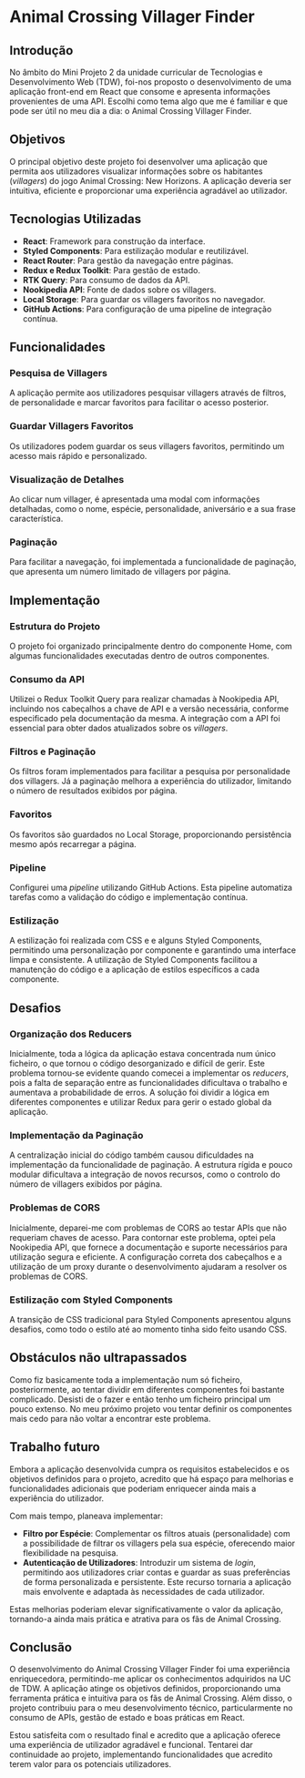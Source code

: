 # **Animal Crossing Villager Finder**

## **Introdução**

No âmbito do Mini Projeto 2 da unidade curricular de Tecnologias e Desenvolvimento Web (TDW), foi-nos proposto o desenvolvimento de uma aplicação front-end em React que consome e apresenta informações provenientes de uma API. Escolhi como tema algo que me é familiar e que pode ser útil no meu dia a dia: o Animal Crossing Villager Finder.

## **Objetivos**

O principal objetivo deste projeto foi desenvolver uma aplicação que permita aos utilizadores visualizar informações sobre os habitantes (_villagers_) do jogo Animal Crossing: New Horizons. A aplicação deveria ser intuitiva, eficiente e proporcionar uma experiência agradável ao utilizador.

## **Tecnologias Utilizadas**

- **React**: Framework para construção da interface.
- **Styled Components**: Para estilização modular e reutilizável.
- **React Router**: Para gestão da navegação entre páginas.
- **Redux e Redux Toolkit**: Para gestão de estado.
- **RTK Query**: Para consumo de dados da API.
- **Nookipedia API**: Fonte de dados sobre os villagers.
- **Local Storage**: Para guardar os villagers favoritos no navegador.
- **GitHub Actions**: Para configuração de uma pipeline de integração contínua.

## **Funcionalidades**

### **Pesquisa de Villagers**

A aplicação permite aos utilizadores pesquisar villagers através de filtros, de personalidade e marcar favoritos para facilitar o acesso posterior.

### **Guardar Villagers Favoritos**

Os utilizadores podem guardar os seus villagers favoritos, permitindo um acesso mais rápido e personalizado.

### **Visualização de Detalhes**

Ao clicar num villager, é apresentada uma modal com informações detalhadas, como o nome, espécie, personalidade, aniversário e a sua frase característica.

### **Paginação**

Para facilitar a navegação, foi implementada a funcionalidade de paginação, que apresenta um número limitado de villagers por página.

## **Implementação**

### **Estrutura do Projeto**

O projeto foi organizado principalmente dentro do componente Home, com algumas funcionalidades executadas dentro de outros componentes.

### **Consumo da API**

Utilizei o Redux Toolkit Query para realizar chamadas à Nookipedia API, incluindo nos cabeçalhos a chave de API e a versão necessária, conforme especificado pela documentação da mesma. A integração com a API foi essencial para obter dados atualizados sobre os _villagers_.

### **Filtros e Paginação**

Os filtros foram implementados para facilitar a pesquisa por personalidade dos villagers. Já a paginação melhora a experiência do utilizador, limitando o número de resultados exibidos por página.

### **Favoritos**

Os favoritos são guardados no Local Storage, proporcionando persistência mesmo após recarregar a página.

### Pipeline

Configurei uma _pipeline_ utilizando GitHub Actions. Esta pipeline automatiza tarefas como a validação do código e implementação contínua.

### **Estilização**

A estilização foi realizada com CSS e e alguns Styled Components, permitindo uma personalização por componente e garantindo uma interface limpa e consistente. A utilização de Styled Components facilitou a manutenção do código e a aplicação de estilos específicos a cada componente.

## **Desafios**

### **Organização dos Reducers**

Inicialmente, toda a lógica da aplicação estava concentrada num único ficheiro, o que tornou o código desorganizado e difícil de gerir. Este problema tornou-se evidente quando comecei a implementar os _reducers_, pois a falta de separação entre as funcionalidades dificultava o trabalho e aumentava a probabilidade de erros. A solução foi dividir a lógica em diferentes componentes e utilizar Redux para gerir o estado global da aplicação.

### **Implementação da Paginação**

A centralização inicial do código também causou dificuldades na implementação da funcionalidade de paginação. A estrutura rígida e pouco modular dificultava a integração de novos recursos, como o controlo do número de villagers exibidos por página.

### **Problemas de CORS**

Inicialmente, deparei-me com problemas de CORS ao testar APIs que não requeriam chaves de acesso. Para contornar este problema, optei pela Nookipedia API, que fornece a documentação e suporte necessários para utilização segura e eficiente. A configuração correta dos cabeçalhos e a utilização de um proxy durante o desenvolvimento ajudaram a resolver os problemas de CORS.

### **Estilização com Styled Components**

A transição de CSS tradicional para Styled Components apresentou alguns desafios, como todo o estilo até ao momento tinha sido feito usando CSS.

## **Obstáculos não ultrapassados**

Como fiz basicamente toda a implementação num só ficheiro, posteriormente, ao tentar dividir em diferentes componentes foi bastante complicado. Desisti de o fazer e então tenho um ficheiro principal um pouco extenso. No meu próximo projeto vou tentar definir os componentes mais cedo para não voltar a encontrar este problema.

## Trabalho futuro

Embora a aplicação desenvolvida cumpra os requisitos estabelecidos e os objetivos definidos para o projeto, acredito que há espaço para melhorias e funcionalidades adicionais que poderiam enriquecer ainda mais a experiência do utilizador.

Com mais tempo, planeava implementar:

- **Filtro por Espécie**: Complementar os filtros atuais (personalidade) com a possibilidade de filtrar os villagers pela sua espécie, oferecendo maior flexibilidade na pesquisa.
- **Autenticação de Utilizadores**: Introduzir um sistema de _login_, permitindo aos utilizadores criar contas e guardar as suas preferências de forma personalizada e persistente. Este recurso tornaria a aplicação mais envolvente e adaptada às necessidades de cada utilizador.

Estas melhorias poderiam elevar significativamente o valor da aplicação, tornando-a ainda mais prática e atrativa para os fãs de Animal Crossing.

## **Conclusão**

O desenvolvimento do Animal Crossing Villager Finder foi uma experiência enriquecedora, permitindo-me aplicar os conhecimentos adquiridos na UC de TDW. A aplicação atinge os objetivos definidos, proporcionando uma ferramenta prática e intuitiva para os fãs de Animal Crossing. Além disso, o projeto contribuiu para o meu desenvolvimento técnico, particularmente no consumo de APIs, gestão de estado e boas práticas em React.

Estou satisfeita com o resultado final e acredito que a aplicação oferece uma experiência de utilizador agradável e funcional. Tentarei dar continuidade ao projeto, implementando funcionalidades que acredito terem valor para os potenciais utilizadores.
